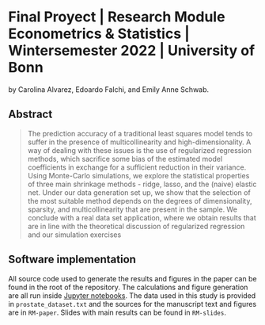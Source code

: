 # Final Proyect | Research Module Econometrics & Statistics | Wintersemester 2022 | University of Bonn
by
Carolina Alvarez,
Edoardo Falchi, and
Emily Anne Schwab.

## Abstract

> The prediction accuracy of a traditional least squares model tends to suffer in the presence of multicollinearity and high-dimensionality.  A way of dealing with these issues is the use of regularized regression methods, which sacrifice some bias of the estimated model coefficients in exchange for a sufficient reduction in their variance. Using Monte-Carlo simulations, we explore the statistical properties of three main shrinkage methods - ridge, lasso, and the (naive) elastic net.  Under our data generation set up, we show that the selection of the most suitable method depends on the degrees of dimensionality, sparsity, and multicollinearity that are present in the sample.  We conclude with a real data set application, where we obtain results that are in line with the theoretical discussion of regularized regression and our simulation exercises

## Software implementation

All source code used to generate the results and figures in the paper can be found in the root of the repository.
The calculations and figure generation are all run inside
[Jupyter notebooks](http://jupyter.org/).
The data used in this study is provided in `prostate_dataset.txt` and the sources for the
manuscript text and figures are in `RM-paper`. Slides with main results can be found in `RM-slides`.
